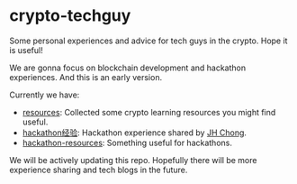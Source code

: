 # crypto-techguy
Some personal experiences and advice for tech guys in the crypto. Hope it is useful!

We are gonna focus on blockchain development and hackathon experiences. And this is an early version.

Currently we have:
- [resources](./resources.md): Collected some crypto learning resources you might find useful.
- [hackathon经验](./hackathon经验): Hackathon experience shared by [JH Chong](https://github.com/jhchong0405).
- [hackathon-resources](./hackathon-resources): Something useful for hackathons.

We will be actively updating this repo. Hopefully there will be more experience sharing and tech blogs in the future.
